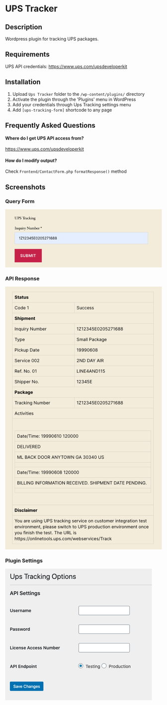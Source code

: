 # UPS Tracker 
 
## Description

Wordpress plugin for tracking UPS packages.
 
## Requirements
 
UPS API credentials: https://www.ups.com/upsdeveloperkit

## Installation
 
1. Upload `Ups Tracker` folder to the `/wp-content/plugins/` directory
2. Activate the plugin through the 'Plugins' menu in WordPress
3. Add your credentials through Ups Tracking settings menu
4. Add `[ups-tracking-form]` shortcode to any page

## Frequently Asked Questions
 
#### Where do I get UPS API access from?
 
https://www.ups.com/upsdeveloperkit

#### How do I modify output?

Check `Frontend/ContactForm.php` `formatResponse()` method

## Screenshots
 
### Query Form
![Query Form](https://raw.githubusercontent.com/aarsla/ups-tracker/master/assets/screenshot-1.png "Query Form")

### API Response
![API Response](https://raw.githubusercontent.com/aarsla/ups-tracker/master/assets/screenshot-2.png "API Response")

### Plugin Settings
![Plugin Settings](https://raw.githubusercontent.com/aarsla/ups-tracker/master/assets/screenshot-3.png "Plugin Settings")

